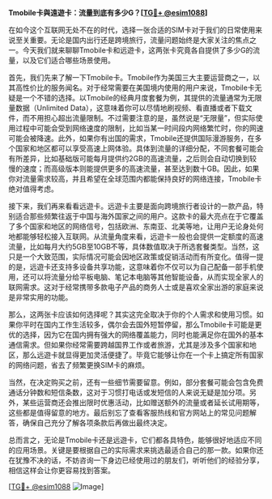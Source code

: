 **Tmobile卡與遠遊卡：流量到底有多少G？[[TG💪+ @esim1088](https://t.me/s/esim1088)]**

在如今这个互联网无处不在的时代，选择一张合适的SIM卡对于我们的日常使用来说至关重要。无论是国内出行还是跨境旅行，流量问题始终是大家关注的焦点之一。今天我们就来聊聊Tmobile卡和远遊卡，这两张卡究竟各自提供了多少G的流量，以及它们适合哪些场景使用。

首先，我们先来了解一下Tmobile卡。Tmobile作为美国三大主要运营商之一，以其高性价比的服务闻名。对于经常需要在美国境内使用的用户来说，Tmobile卡无疑是一个不错的选择。以Tmobile的经典月度套餐为例，其提供的流量通常为无限量数据（Unlimited Data），这意味着你可以尽情地刷视频、看直播或者下载文件，而不用担心超出流量限制。不过需要注意的是，虽然说是“无限量”，但实际使用过程中可能会受到网络速度的限制，比如当某一时间段内网络繁忙时，你的网速可能会被降速。此外，如果你有出国的需求，Tmobile还提供国际漫游服务，在多个国家和地区都可以享受高速上网体验。具体到流量的详细分配，不同套餐可能会有所差异，比如基础版可能每月提供约2GB的高速流量，之后则会自动切换到较慢的速度；而高级版本则能提供更多的高速流量，甚至达到数十GB。因此，如果你对流量需求较高，并且希望在全球范围内都能保持良好的网络连接，Tmobile卡绝对值得考虑。

接下来，我们再来看看远遊卡。远遊卡主要是面向跨境旅行者设计的一款产品，特别适合那些频繁往返于中国与海外国家之间的用户。这款卡的最大亮点在于它覆盖了多个国家和地区的网络信号，包括欧洲、东南亚、北美等地，让用户无论身处何地都能够轻松接入互联网。从流量角度来看，远遊卡一般也会提供一定额度的高速流量，比如每月大约5GB至10GB不等，具体数值取决于所选套餐类型。当然，这只是一个大致范围，实际情况可能会因地区政策或促销活动而有所变化。值得一提的是，远遊卡还支持多设备共享功能，这意味着你不仅可以为自己配备一部手机使用，还可以将流量分给平板电脑、笔记本电脑等其他智能设备，从而实现全家人的联网需求。这对于经常携带多款电子产品的商务人士或是喜欢全家出游的家庭来说是非常实用的功能。

那么，这两张卡应该如何选择呢？其实这完全取决于你的个人需求和使用习惯。如果你平时在国内工作生活较多，偶尔会去国外短暂停留，那么Tmobile卡可能是更优的选择，因为它在国内拥有强大的网络覆盖能力，同时也能满足你在国外的基本通信需求。但如果你经常需要跨越国界工作或者旅游，尤其是涉及多个国家和地区，那么远遊卡就显得更加灵活便捷了。毕竟它能够让你在一个卡上搞定所有国家的网络问题，省去了频繁更换SIM卡的麻烦。

当然，在决定购买之前，还有一些细节需要留意。例如，部分套餐可能会包含免费通话分钟数和短信条数，这对于习惯打电话或发短信的人来说无疑是加分项。另外，某些运营商还会推出限时优惠活动，比如赠送额外的流量或者延长试用期等，这些都是值得留意的地方。最后别忘了查看客服热线和官方网站上的常见问题解答，确保自己充分了解各项条款后再做出最终决定。

总而言之，无论是Tmobile卡还是远遊卡，它们都各具特色，能够很好地适应不同的应用场景。关键是要根据自己的实际需求来挑选最适合自己的那一款。如果你还在犹豫不决的话，不妨咨询一下身边已经使用过的朋友们，听听他们的经验分享，相信这样会让你更容易找到答案。

[[TG💪+ @esim1088](https://t.me/s/esim1088) ![Image](https://i.postimg.cc/4NQfJmqS/Snipaste-2025-05-13-00-14-12.png)]